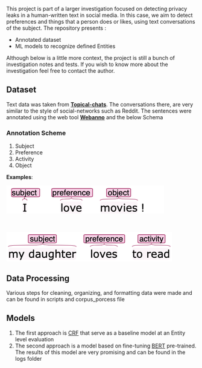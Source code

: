 This project is part of a larger investigation focused on detecting privacy leaks in a human-written text in social media. In this case, we aim to detect preferences and things that a person does or likes, using text conversations of the subject. The repository presents :

* Annotated dataset
* ML models to recognize defined Entities

Although below is a little more context, the project is still a bunch of investigation notes and tests. If you wish to know more about the investigation feel free to contact the author.


## Dataset

Text data was taken from  [**Topical-chats**](https://github.com/alexa/Topical-Chat). The conversations there, are very similar to the style of social-networks such as Reddit.
The sentences were annotated using the web tool [**Webanno**](https://webanno.github.io/webanno/) and the below Schema


### Annotation Scheme

1. Subject
2. Preference
3. Activity
4. Object

**Examples**: 

![](img/sent1.png)

<br>

![](img/sent5.png)

## Data Processing

Various steps for cleaning, organizing, and formatting data  were made and can be found in scripts and corpus_porcess file

## Models

1. The first approach is [CRF](https://en.wikipedia.org/wiki/Conditional_random_field) that serve as a baseline model at an Entity level evaluation
2. The second approach is a model based on fine-tuning [BERT](https://en.wikipedia.org/wiki/BERT_(language_model)) pre-trained. The results of this model are very promising and can be found in the logs folder 
